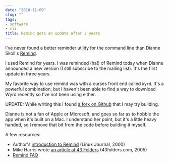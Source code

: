 ```yaml
---
date: "2018-11-09"
slug: ""
tags:
- software
- cli
title: Remind gets an update after 3 years
---
```


I've never found a better reminder utility for the command line than Dianne Skoll's 
[Remind](https://dianne.skoll.ca/projects/remind/).

I used Remind for years. I was reminded (ha!) of Remind today when Dianne announced a new version (I still subscribe to the mailing list). It's the first update in three years.

My favorite way to use remind was with a curses front end called `Wyrd`. It's a powerful combination, but I haven't been able to find a way to download Wyrd recently so I've not been using either. 

UPDATE: While writing this I found [a fork on Github](https://github.com/haguenau/wyrd) that I may try building.

Dianne is not a fan of Apple or Microsoft, and goes so far as to hobble the app when it's built on a Mac. I understand her point, but it's a little heavy handed, so I remove that bit from the code before building it myself.

A few resources:

- Author's [introduction to Remind](https://www.linuxjournal.com/article/3529) (Linux Journal, 2000)
- Mike Harris wrote [an article at 43 Folders](http://www.43folders.com/2005/02/24/guest-mike-harris-looks-at-remind) (43folders.com, 2005)
- [Remind FAQ](https://www.roaringpenguin.com/wiki/index.php/Remind_FAQ)




